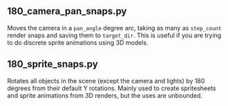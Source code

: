 ## 180_camera_pan_snaps.py
Moves the camera in a `pan_angle` degree arc, taking as many as `step_count` render 
snaps and saving them to `target_dir`. This is useful if you are trying to do discrete
sprite animations using 3D models.

## 180_sprite_snaps.py
Rotates all objects in the scene (except the camera and lights) by 180 degrees from
their default Y rotations. Mainly used to create spritesheets and sprite animations
from 3D renders, but the uses are unbounded.
